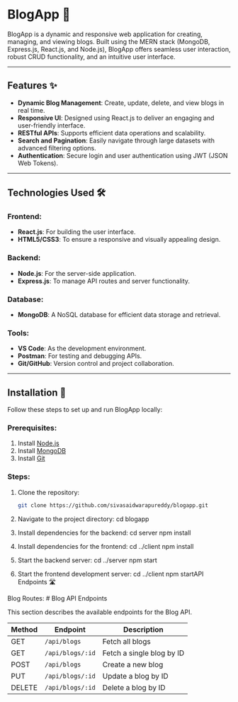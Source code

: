 # BlogApp 📝

BlogApp is a dynamic and responsive web application for creating, managing, and viewing blogs. Built using the MERN stack (MongoDB, Express.js, React.js, and Node.js), BlogApp offers seamless user interaction, robust CRUD functionality, and an intuitive user interface.

---

## Features ✨

- **Dynamic Blog Management**: Create, update, delete, and view blogs in real time.
- **Responsive UI**: Designed using React.js to deliver an engaging and user-friendly interface.
- **RESTful APIs**: Supports efficient data operations and scalability.
- **Search and Pagination**: Easily navigate through large datasets with advanced filtering options.
- **Authentication**: Secure login and user authentication using JWT (JSON Web Tokens).

---

## Technologies Used 🛠️

### Frontend:
- **React.js**: For building the user interface.
- **HTML5/CSS3**: To ensure a responsive and visually appealing design.

### Backend:
- **Node.js**: For the server-side application.
- **Express.js**: To manage API routes and server functionality.

### Database:
- **MongoDB**: A NoSQL database for efficient data storage and retrieval.

### Tools:
- **VS Code**: As the development environment.
- **Postman**: For testing and debugging APIs.
- **Git/GitHub**: Version control and project collaboration.

---

## Installation 🚀

Follow these steps to set up and run BlogApp locally:

### Prerequisites:
1. Install [Node.js](https://nodejs.org/)
2. Install [MongoDB](https://www.mongodb.com/)
3. Install [Git](https://git-scm.com/)

### Steps:
1. Clone the repository:
   ```bash
   git clone https://github.com/sivasaidwarapureddy/blogapp.git
2. Navigate to the project directory: cd blogapp

3. Install dependencies for the backend: cd server npm install
4. Install dependencies for the frontend: cd ../client npm install
5. Start the backend server: cd ../server npm start
6. Start the frontend development server: cd ../client npm startAPI Endpoints 🛣️

Blog Routes:
    # Blog API Endpoints

This section describes the available endpoints for the Blog API.

| Method | Endpoint            | Description                      |
|--------|---------------------|----------------------------------|
| GET    | `/api/blogs`         | Fetch all blogs                  |
| GET    | `/api/blogs/:id`     | Fetch a single blog by ID        |
| POST   | `/api/blogs`         | Create a new blog                |
| PUT    | `/api/blogs/:id`     | Update a blog by ID              |
| DELETE | `/api/blogs/:id`     | Delete a blog by ID              |



